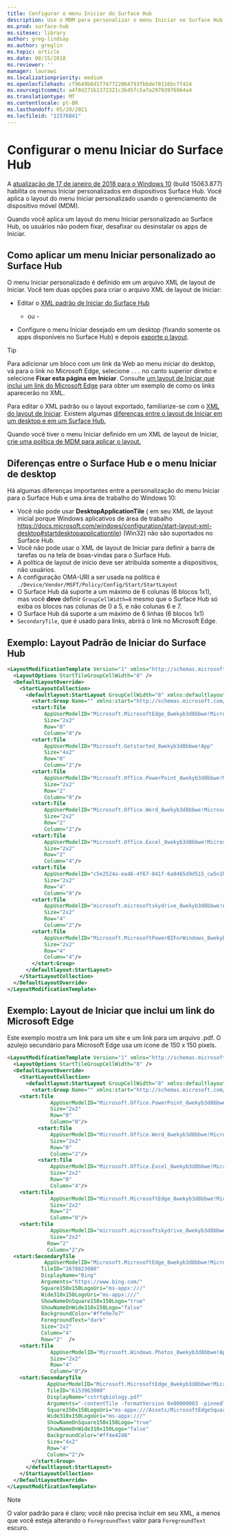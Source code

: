 ```yaml
---
title: Configurar o menu Iniciar do Surface Hub
description: Use o MDM para personalizar o menu Iniciar no Surface Hub.
ms.prod: surface-hub
ms.sitesec: library
author: greg-lindsay
ms.author: greglin
ms.topic: article
ms.date: 08/15/2018
ms.reviewer: ''
manager: laurawi
ms.localizationpriority: medium
ms.openlocfilehash: cf9649b8d1f747722064793fbbde70116bc7f424
ms.sourcegitcommit: a4f8d271b1372321c3b45fc5a7a29703976964a4
ms.translationtype: MT
ms.contentlocale: pt-BR
ms.lasthandoff: 05/20/2021
ms.locfileid: "11576841"
---
```

# <a name="configure-surface-hub-start-menu"></a>Configurar o menu Iniciar do Surface Hub

A [atualização de 17 de janeiro de 2018 para o Windows 10](https://support.microsoft.com/help/4057144) (build 15063.877) habilita os menus Iniciar personalizados em dispositivos Surface Hub. Você aplica o layout do menu Iniciar personalizado usando o gerenciamento de dispositivo móvel (MDM).

Quando você aplica um layout do menu Iniciar personalizado ao Surface Hub, os usuários não podem fixar, desafixar ou desinstalar os apps de Iniciar. 

## <a name="how-to-apply-a-customized-start-menu-to-surface-hub"></a>Como aplicar um menu Iniciar personalizado ao Surface Hub

O menu Iniciar personalizado é definido em um arquivo XML de layout de Iniciar. Você tem duas opções para criar o arquivo XML de layout de Iniciar:

- Editar o [XML padrão de Iniciar do Surface Hub](#default)

    - ou -

- Configure o menu Iniciar desejado em um desktop (fixando somente os apps disponíveis no Surface Hub) e depois [exporte o layout](https://docs.microsoft.com/windows/configuration/customize-and-export-start-layout#export-the-start-layout).

>[!TIP]
>Para adicionar um bloco com um link da Web ao menu iniciar do desktop, vá para o link no Microsoft Edge, selecione `...` no canto superior direito e selecione **Fixar esta página em Iniciar**. Consulte [um layout de Iniciar que inclui um link do Microsoft Edge](#edge) para obter um exemplo de como os links aparecerão no XML.

Para editar o XML padrão ou o layout exportado, familiarize-se com o [XML do layout de Iniciar](https://docs.microsoft.com/windows/configuration/start-layout-xml-desktop). Existem algumas [diferenças entre o layout de Iniciar em um desktop e em um Surface Hub.](#differences)

Quando você tiver o menu Iniciar definido em um XML de layout de Iniciar, [crie uma política de MDM para aplicar o layout.](https://docs.microsoft.com/windows/configuration/customize-windows-10-start-screens-by-using-mobile-device-management#a-href-idbkmk-domaingpodeploymentacreate-a-policy-for-your-customized-start-layout)

<span id="differences" />

## <a name="differences-between-surface-hub-and-desktop-start-menu"></a>Diferenças entre o Surface Hub e o menu Iniciar de desktop

Há algumas diferenças importantes entre a personalização do menu Iniciar para o Surface Hub e uma área de trabalho do Windows 10:

- Você não pode usar **DesktopApplicationTile** ( em seu XML de layout inicial porque Windows aplicativos de área de trabalho https://docs.microsoft.com/windows/configuration/start-layout-xml-desktop#startdesktopapplicationtile) (Win32) não são suportados no Surface Hub.
- Você não pode usar o XML de layout de Iniciar para definir a barra de tarefas ou na tela de boas-vindas para o Surface Hub.  
- A política de layout de início deve ser atribuída somente a dispositivos, não usuários.
- A configuração OMA-URI a ser usada na política é `./Device/Vendor/MSFT/Policy/Config/Start/StartLayout`
- O Surface Hub dá suporte a um máximo de 6 colunas (6 blocos 1x1), mas você **deve** definir `GroupCellWidth=8` mesmo que o Surface Hub só exiba os blocos nas colunas de 0 a 5, e não colunas 6 e 7.
- O Surface Hub dá suporte a um máximo de 6 linhas (6 blocos 1x1)
- `SecondaryTile`, que é usado para links, abrirá o link no Microsoft Edge.


<span id="default" />

## <a name="example-default-surface-hub-start-layout"></a>Exemplo: Layout Padrão de Iniciar do Surface Hub

```xml
<LayoutModificationTemplate Version="1" xmlns="http://schemas.microsoft.com/Start/2014/LayoutModification">
  <LayoutOptions StartTileGroupCellWidth="8" />
  <DefaultLayoutOverride>
    <StartLayoutCollection>
      <defaultlayout:StartLayout GroupCellWidth="8" xmlns:defaultlayout="http://schemas.microsoft.com/Start/2014/FullDefaultLayout">
        <start:Group Name="" xmlns:start="http://schemas.microsoft.com/Start/2014/StartLayout">
        <start:Tile
            AppUserModelID="Microsoft.MicrosoftEdge_8wekyb3d8bbwe!MicrosoftEdge"
            Size="2x2"
            Row="0"
            Column="0"/>
        <start:Tile
            AppUserModelID="Microsoft.Getstarted_8wekyb3d8bbwe!App"
            Size="4x2"
            Row="0"
            Column="2"/>
        <start:Tile
            AppUserModelID="Microsoft.Office.PowerPoint_8wekyb3d8bbwe!Microsoft.pptim"
            Size="2x2"
            Row="2"
            Column="0"/>
        <start:Tile
            AppUserModelID="Microsoft.Office.Word_8wekyb3d8bbwe!Microsoft.Word"
            Size="2x2"
            Row="2"
            Column="2"/>
        <start:Tile
            AppUserModelID="Microsoft.Office.Excel_8wekyb3d8bbwe!Microsoft.Excel"
            Size="2x2"
            Row="2"
            Column="4"/>
        <start:Tile
            AppUserModelID="c5e2524a-ea46-4f67-841f-6a9465d9d515_cw5n1h2txyewy!App"
            Size="2x2"
            Row="4"
            Column="0"/>
        <start:Tile
            AppUserModelID="microsoft.microsoftskydrive_8wekyb3d8bbwe!App"
            Size="2x2"
            Row="4"
            Column="2"/>
        <start:Tile
            AppUserModelID="Microsoft.MicrosoftPowerBIForWindows_8wekyb3d8bbwe!Microsoft.MicrosoftPowerBIForWindows"
            Size="2x2"
            Row="4"
            Column="4"/>
        </start:Group>
      </defaultlayout:StartLayout>
    </StartLayoutCollection>
  </DefaultLayoutOverride>
</LayoutModificationTemplate>
```

<span id="edge" />

## <a name="example-start-layout-that-includes-a-microsoft-edge-link"></a>Exemplo: Layout de Iniciar que inclui um link do Microsoft Edge

Este exemplo mostra um link para um site e um link para um arquivo .pdf. O azulejo secundário para Microsoft Edge usa um ícone de 150 x 150 pixels.

```xml
<LayoutModificationTemplate Version="1" xmlns="http://schemas.microsoft.com/Start/2014/LayoutModification">
  <LayoutOptions StartTileGroupCellWidth="8" />
  <DefaultLayoutOverride>
    <StartLayoutCollection>
      <defaultlayout:StartLayout GroupCellWidth="8" xmlns:defaultlayout="http://schemas.microsoft.com/Start/2014/FullDefaultLayout">
        <start:Group Name="" xmlns:start="http://schemas.microsoft.com/Start/2014/StartLayout">
    <start:Tile
              AppUserModelID="Microsoft.Office.PowerPoint_8wekyb3d8bbwe!Microsoft.pptim"
              Size="2x2"
              Row="0"
              Column="0"/>
          <start:Tile
              AppUserModelID="Microsoft.Office.Word_8wekyb3d8bbwe!Microsoft.Word"
              Size="2x2"
              Row="0"
              Column="2"/>
          <start:Tile
              AppUserModelID="Microsoft.Office.Excel_8wekyb3d8bbwe!Microsoft.Excel"
              Size="2x2"
              Row="0"
              Column="4"/>
    <start:Tile
              AppUserModelID="Microsoft.MicrosoftEdge_8wekyb3d8bbwe!MicrosoftEdge"
              Size="2x2"
              Row="2"
              Column="0"/>
    <start:Tile
              AppUserModelID="microsoft.microsoftskydrive_8wekyb3d8bbwe!App"
              Size="2x2" 
             Row="2"
             Column="2"/>   
  <start:SecondaryTile
            AppUserModelID="Microsoft.MicrosoftEdge_8wekyb3d8bbwe!MicrosoftEdge"
           TileID="2678823080"
           DisplayName="Bing"
           Arguments="https://www.bing.com/"
           Square150x150LogoUri="ms-appx:///"
           Wide310x150LogoUri="ms-appx:///"
           ShowNameOnSquare150x150Logo="true"
           ShowNameOnWide310x150Logo="false"
           BackgroundColor="#ffe9e7e7"
           ForegroundText="dark"
           Size="2x2"
           Column="4"
           Row="2"  />
    <start:Tile
              AppUserModelID="Microsoft.Windows.Photos_8wekyb3d8bbwe!App"
              Size="2x2"
              Row="4"
              Column="0"/>
    <start:SecondaryTile
             AppUserModelID="Microsoft.MicrosoftEdge_8wekyb3d8bbwe!MicrosoftEdge"
             TileID="6153963000"
             DisplayName="cstrtqbiology.pdf"
             Arguments="-contentTile -formatVersion 0x00000003 -pinnedTimeLow 0x45b7376e -pinnedTimeHigh 0x01d2356c -securityFlags 0x00000000 -tileType 0x00000000 -url 0x0000003a https://www.ada.gov/regs2010/2010ADAStandards/Guidance_2010ADAStandards.pdf"
             Square150x150LogoUri="ms-appx:///Assets/MicrosoftEdgeSquare150x150.png"
             Wide310x150LogoUri="ms-appx:///" 
             ShowNameOnSquare150x150Logo="true"
             ShowNameOnWide310x150Logo="false"
             BackgroundColor="#ff4e4248"
             Size="4x2" 
             Row="4"
             Column="2"/>
        </start:Group>
      </defaultlayout:StartLayout>
    </StartLayoutCollection>
  </DefaultLayoutOverride>
</LayoutModificationTemplate>
```

>[!NOTE]
>O valor padrão para é claro; você não precisa incluir em seu XML, a menos que você esteja alterando o `ForegroundText` valor para `ForegroundText` escuro.
